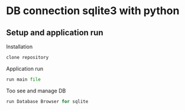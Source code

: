 # DB connection sqlite3 with python 



## Setup and application run 

Installation
~~~python
clone repository
~~~

Application run 

~~~python
run main file 
~~~

Too see and manage DB

~~~python
run Database Browser for sqlite
~~~

